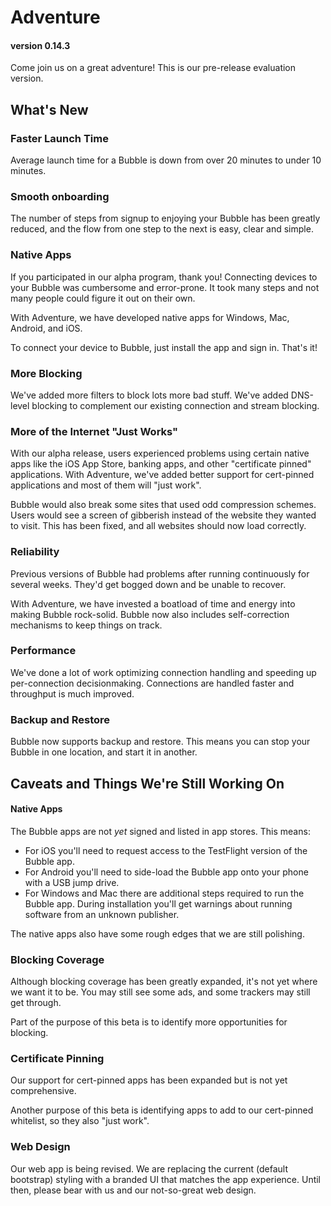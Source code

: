 # Adventure
#### version 0.14.3
Come join us on a great adventure! This is our pre-release evaluation version.

## What's New

### Faster Launch Time
Average launch time for a Bubble is down from over 20 minutes to under 10 minutes.

### Smooth onboarding
The number of steps from signup to enjoying your Bubble has been greatly reduced, and the flow from one step to the next is easy, clear and simple.

### Native Apps
If you participated in our alpha program, thank you! Connecting devices to your Bubble was cumbersome and error-prone. It took many steps and not many people could figure it out on their own.

With Adventure, we have developed native apps for Windows, Mac, Android, and iOS.

To connect your device to Bubble, just install the app and sign in. That's it!

### More Blocking
We've added more filters to block lots more bad stuff. We've added DNS-level blocking to complement our existing connection and stream blocking. 

### More of the Internet "Just Works"
With our alpha release, users experienced problems using certain native apps like the iOS App Store, banking apps, and other "certificate pinned" applications.
With Adventure, we've added better support for cert-pinned applications and most of them will "just work".

Bubble would also break some sites that used odd compression schemes. Users would see a screen of gibberish instead of the website they wanted to visit. This has been fixed, and all websites should now load correctly.

### Reliability
Previous versions of Bubble had problems after running continuously for several weeks. They'd get bogged down and be unable to recover.

With Adventure, we have invested a boatload of time and energy into making Bubble rock-solid. Bubble now also includes self-correction mechanisms to keep things on track.

### Performance
We've done a lot of work optimizing connection handling and speeding up per-connection decisionmaking. Connections are handled faster and throughput is much improved.

### Backup and Restore
Bubble now supports backup and restore. This means you can stop your Bubble in one location, and start it in another.

## Caveats and Things We're Still Working On

#### Native Apps
The Bubble apps are not *yet* signed and listed in app stores. This means:
 * For iOS you'll need to request access to the TestFlight version of the Bubble app.
 * For Android you'll need to side-load the Bubble app onto your phone with a USB jump drive.
 * For Windows and Mac there are additional steps required to run the Bubble app. During installation you'll get warnings about running software from an unknown publisher.

The native apps also have some rough edges that we are still polishing. 

### Blocking Coverage
Although blocking coverage has been greatly expanded, it's not yet where we want it to be. You may still see some ads, and some trackers may still get through.

Part of the purpose of this beta is to identify more opportunities for blocking.

### Certificate Pinning
Our support for cert-pinned apps has been expanded but is not yet comprehensive.

Another purpose of this beta is identifying apps to add to our cert-pinned whitelist, so they also "just work".

### Web Design
Our web app is being revised. We are replacing the current (default bootstrap) styling with a branded UI that matches the app experience. Until then, please bear with us and our not-so-great web design.
